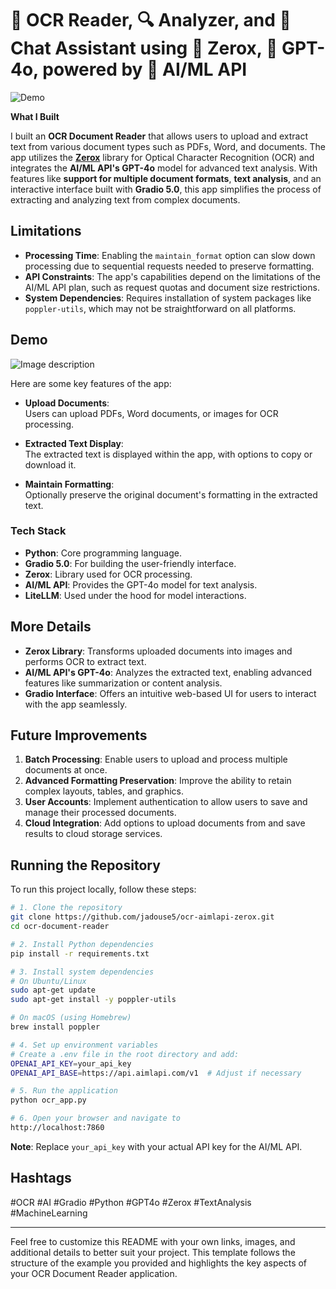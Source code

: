 # 📄 OCR Reader, 🔍 Analyzer, and 💬 Chat Assistant using 🔎 Zerox, 🧠 GPT-4o, powered by 🚀 AI/ML API

![Demo](/ocr-aimlapi-zerox.gif)

**What I Built**

I built an **OCR Document Reader** that allows users to upload and extract text from various document types such as PDFs, Word, and documents. The app utilizes the [**Zerox**](https://github.com/getomni-ai/zerox) library for Optical Character Recognition (OCR) and integrates the **AI/ML API's GPT-4o** model for advanced text analysis. With features like **support for multiple document formats**, **text analysis**, and an interactive interface built with **Gradio 5.0**, this app simplifies the process of extracting and analyzing text from complex documents.

## Limitations

- **Processing Time**: Enabling the `maintain_format` option can slow down processing due to sequential requests needed to preserve formatting.
- **API Constraints**: The app's capabilities depend on the limitations of the AI/ML API plan, such as request quotas and document size restrictions.
- **System Dependencies**: Requires installation of system packages like `poppler-utils`, which may not be straightforward on all platforms.

## Demo

![Image description](https://dev-to-uploads.s3.amazonaws.com/uploads/articles/qtp52gnbiwpmq96q2yo4.png)

Here are some key features of the app:

- **Upload Documents**:  
  Users can upload PDFs, Word documents, or images for OCR processing.

- **Extracted Text Display**:  
  The extracted text is displayed within the app, with options to copy or download it.

- **Maintain Formatting**:  
  Optionally preserve the original document's formatting in the extracted text.

### Tech Stack

- **Python**: Core programming language.
- **Gradio 5.0**: For building the user-friendly interface.
- **Zerox**: Library used for OCR processing.
- **AI/ML API**: Provides the GPT-4o model for text analysis.
- **LiteLLM**: Used under the hood for model interactions.

## More Details

- **Zerox Library**: Transforms uploaded documents into images and performs OCR to extract text.
- **AI/ML API's GPT-4o**: Analyzes the extracted text, enabling advanced features like summarization or content analysis.
- **Gradio Interface**: Offers an intuitive web-based UI for users to interact with the app seamlessly.

## Future Improvements

1. **Batch Processing**: Enable users to upload and process multiple documents at once.
2. **Advanced Formatting Preservation**: Improve the ability to retain complex layouts, tables, and graphics.
3. **User Accounts**: Implement authentication to allow users to save and manage their processed documents.
4. **Cloud Integration**: Add options to upload documents from and save results to cloud storage services.

## Running the Repository

To run this project locally, follow these steps:

```bash
# 1. Clone the repository
git clone https://github.com/jadouse5/ocr-aimlapi-zerox.git
cd ocr-document-reader

# 2. Install Python dependencies
pip install -r requirements.txt

# 3. Install system dependencies
# On Ubuntu/Linux
sudo apt-get update
sudo apt-get install -y poppler-utils

# On macOS (using Homebrew)
brew install poppler

# 4. Set up environment variables
# Create a .env file in the root directory and add:
OPENAI_API_KEY=your_api_key
OPENAI_API_BASE=https://api.aimlapi.com/v1  # Adjust if necessary

# 5. Run the application
python ocr_app.py

# 6. Open your browser and navigate to
http://localhost:7860
```

**Note**: Replace `your_api_key` with your actual API key for the AI/ML API.

## Hashtags

#OCR #AI #Gradio #Python #GPT4o #Zerox #TextAnalysis #MachineLearning

---

Feel free to customize this README with your own links, images, and additional details to better suit your project. This template follows the structure of the example you provided and highlights the key aspects of your OCR Document Reader application.
